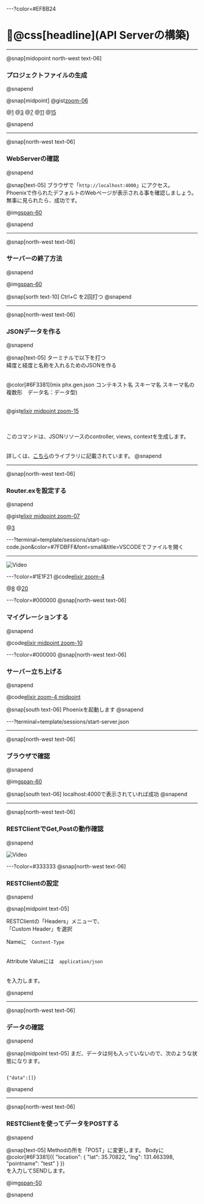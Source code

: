 ---?color=#EFBB24
# @css[headline](API Serverの構築)

---
@snap[midopoint north-west text-06]
### プロジェクトファイルの生成
@snapend

@snap[midpoint]
@gist[zoom-06](Yoosuke/a3b22fb6c27ef03d978d37bc80e88618)

@[1](gismapという名前でプロジェクトを作成します)
@[3](Yを入力します)
@[7](gismapのディレクトリに移動します)
@[11](DBを作成します)
@[15](サーバーを起動します)

@snapend

---
@snap[north-west text-06]
### WebServerの確認
@snapend

@snap[text-05]
ブラウザで「`http://localhost:4000`」にアクセス。<br>
Phoenixで作られたデフォルトのWebページが表示される事を確認しましょう。<br>
無事に見られたら、成功です。<br>

@img[span-60](template/img/environment/localhost4000.png)

@snapend

---
@snap[north-west text-06]
### サーバーの終了方法
@snapend


@img[span-60](template/img/Building-APIServer/1-ctr-c.png)

@snap[sorth text-10]
Ctrl+C を2回打つ
@snapend


---
@snap[north-west text-06]
### JSONデータを作る
@snapend

@snap[text-05]
ターミナルで以下を打つ<br>
緯度と経度と名称を入れるためのJSONを作る<br><br>

@color[#6F3381](mix phx.gen.json コンテキスト名 スキーマ名 スキーマ名の複数形　データ名：データ型)<br><br>

@gist[elixir midpoint zoom-15](Yoosuke/e18deaff49fd420a220bb338602160fc)

<br><br>このコマンドは、JSONリソースのcontroller, views, contextを生成します。<br><br>

詳しくは、[こちら](https://hexdocs.pm/phoenix/Mix.Tasks.Phx.Gen.Json.html)のライブラリに記載されています。
@snapend

---
@snap[north-west text-06]
### Router.exを設定する
@snapend


@gist[elixir midpoint zoom-07](Yoosuke/426e9d127ab84f72e0493874b7ddac77)

@[3](ファイルに追加するのでコピーしておきます。)

---?terminal=template/sessions/start-up-code.json&color=#7FDBFF&font=small&title=VSCODEでファイルを開く

---

![Video](https://player.vimeo.com/video/311145345)

---?color=#1E1F21
@code[elixir zoom-4](template/src/elixir/router.ex)

@[8](コメントアウトする)
@[20](ここに先ほどコピーした内容をペーストします)

---?color=#000000
@snap[north-west text-06]
### マイグレーションする
@snapend

@code[elixir midpoint zoom-10](template/src/elixir/migrate.ex)

---?color=#000000
@snap[north-west text-06]
### サーバー立ち上げる
@snapend

@code[elixir zoom-4 midpoint](template/src/elixir/start.ex)

@snap[south text-06]
Phoenixを起動します
@snapend

---?terminal=template/sessions/start-server.json

---
@snap[north-west text-06]
### ブラウザで確認
@snapend

@img[span-60](template/img/Building-APIServer/5-localhost.png)

@snap[south text-06]
localhost:4000で表示されていれば成功
@snapend

---
@snap[north-west text-06]
### RESTClientでGet,Postの動作確認
@snapend

![Video](https://player.vimeo.com/video/311154615)

---?color=#333333
@snap[north-west text-06]
### RESTClientの設定
@snapend

@snap[midpoint text-05]

RESTClientの「Headers」メニューで、<br>
「Custom Header」を選択<br>

Nameに　``` Content-Type ```<br><br>

Attribute Valueには　``` application/json ```<br><br>

を入力します。

@snapend

---
@snap[north-west text-06]
### データの確認
@snapend

@snap[midpoint text-05]
まだ、データは何も入っていないので、次のような状態になります。

```

{"data":[]}

```
@snapend

---
@snap[north-west text-06]
### RESTClientを使ってデータをPOSTする
@snapend

@snap[text-05]
Methodの所を「POST」に変更します。
Bodyに<br>
@color[#6F3381]({ "location": { "lat": 35.70822, "lng": 131.463398, "pointname": "test" } })<br>
を入力してSENDします。<br>

@img[span-50](template/img/Building-APIServer/2-rest-post.png)

@snapend


